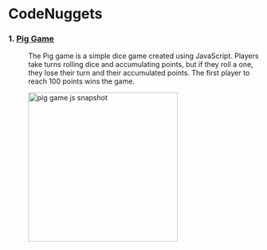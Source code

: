 # CodeNuggets
<dl>
  <dt><h3>1.  <a href="https://code-nuggets-pig-game.netlify.app/" target="_blank">Pig Game </a> </h3></dt>
  <dd> 
      <p>
          The Pig game is a simple dice game created using JavaScript. Players take turns rolling dice and accumulating points, but if they roll a one, they lose their              turn and their accumulated points. The first player to reach 100 points wins the game.  
      </p>
      <img src="https://user-images.githubusercontent.com/100200440/230790521-084788bd-6719-45fa-accd-5e55d0620640.png" alt="pig game js snapshot" width="300px">
  </dd>
 </dl>


